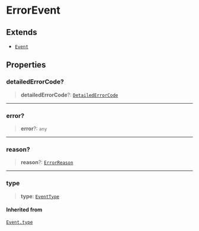 # ErrorEvent

## Extends

- [`Event`](reference/classes/Event.md)

## Properties

### detailedErrorCode?

> **detailedErrorCode**?: [`DetailedErrorCode`](reference/enumerations/DetailedErrorCode.md)

***

### error?

> **error**?: `any`

***

### reason?

> **reason**?: [`ErrorReason`](reference/enumerations/ErrorReason.md)

***

### type

> **type**: [`EventType`](reference/enumerations/EventType.md)

#### Inherited from

[`Event.type`](reference/classes/Event.md#type)
